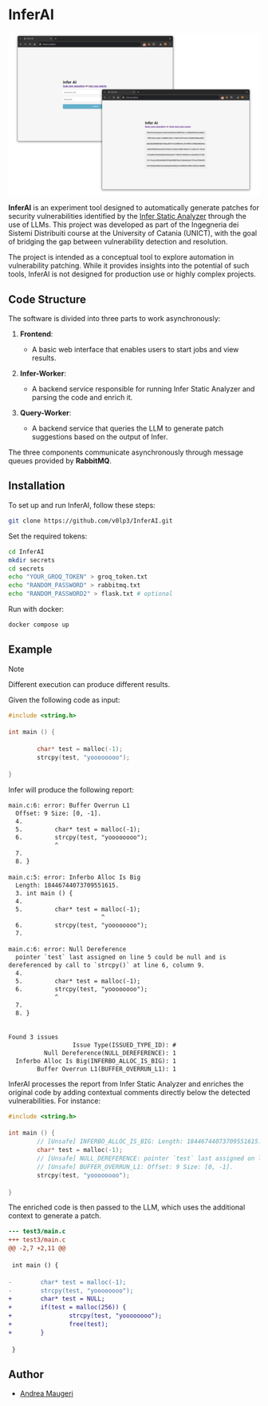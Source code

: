 # InferAI

![inferai](docs/inferai_screenshot.png)

**InferAI** is an experiment tool designed to automatically generate patches for security vulnerabilities identified by the [Infer Static Analyzer](https://github.com/facebook/infer) through the use of LLMs. This project was developed as part of the Ingegneria dei Sistemi Distribuiti course at the University of Catania (UNICT), with the goal of bridging the gap between vulnerability detection and resolution.

The project is intended as a conceptual tool to explore automation in vulnerability patching. While it provides insights into the potential of such tools, InferAI is not designed for production use or highly complex projects.

## Code Structure

The software is divided into three parts to work asynchronously:

1. **Frontend**:
   - A basic web interface that enables users to start jobs and view results.
   
2. **Infer-Worker**:
   - A backend service responsible for running Infer Static Analyzer and parsing the code and enrich it.

3. **Query-Worker**:
   - A backend service that queries the LLM to generate patch suggestions based on the output of Infer.

The three components communicate asynchronously through message queues provided by **RabbitMQ**.

## Installation

To set up and run InferAI, follow these steps:

```bash
git clone https://github.com/v0lp3/InferAI.git
```

Set the required tokens:

```bash
cd InferAI
mkdir secrets
cd secrets
echo "YOUR_GROQ_TOKEN" > groq_token.txt
echo "RANDOM_PASSWORD" > rabbitmq.txt
echo "RANDOM_PASSWORD2" > flask.txt # optional
```

Run with docker:

```bash
docker compose up
```

## Example

> [!NOTE]  
> Different execution can produce different results.

Given the following code as input:

```c
#include <string.h>

int main () {

        char* test = malloc(-1);
        strcpy(test, "yoooooooo");

}
```

Infer will produce the following report:

```
main.c:6: error: Buffer Overrun L1
  Offset: 9 Size: [0, -1].
  4.
  5.         char* test = malloc(-1);
  6.         strcpy(test, "yoooooooo");
             ^
  7.
  8. }

main.c:5: error: Inferbo Alloc Is Big
  Length: 18446744073709551615.
  3. int main () {
  4.
  5.         char* test = malloc(-1);
                          ^
  6.         strcpy(test, "yoooooooo");
  7.

main.c:6: error: Null Dereference
  pointer `test` last assigned on line 5 could be null and is dereferenced by call to `strcpy()` at line 6, column 9.
  4.
  5.         char* test = malloc(-1);
  6.         strcpy(test, "yoooooooo");
             ^
  7.
  8. }


Found 3 issues
                  Issue Type(ISSUED_TYPE_ID): #
          Null Dereference(NULL_DEREFERENCE): 1
  Inferbo Alloc Is Big(INFERBO_ALLOC_IS_BIG): 1
        Buffer Overrun L1(BUFFER_OVERRUN_L1): 1
```

InferAI processes the report from Infer Static Analyzer and enriches the original code by adding contextual comments directly below the detected vulnerabilities. For instance:

```c
#include <string.h>

int main () {
        // [Unsafe] INFERBO_ALLOC_IS_BIG: Length: 18446744073709551615.
        char* test = malloc(-1);
        // [Unsafe] NULL_DEREFERENCE: pointer `test` last assigned on line 5 could be null and is dereferenced by call to `strcpy()` at line 6, column 9.
        // [Unsafe] BUFFER_OVERRUN_L1: Offset: 9 Size: [0, -1].
        strcpy(test, "yoooooooo");

}
```

The enriched code is then passed to the LLM, which uses the additional context to generate a patch.

```diff
--- test3/main.c
+++ test3/main.c
@@ -2,7 +2,11 @@
 
 int main () {
 
-        char* test = malloc(-1);
-        strcpy(test, "yoooooooo");
+        char* test = NULL;
+        if(test = malloc(256)) {
+                strcpy(test, "yoooooooo");
+                free(test);
+        }
 
 }
```

## Author

- [Andrea Maugeri](https://github.com/v0lp3)
